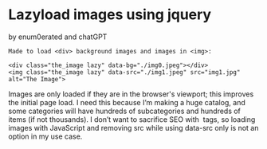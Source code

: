 # **Lazyload images using jquery**
by enum0erated and chatGPT
```
Made to load <div> background images and images in <img>:

<div class="the_image lazy" data-bg="./img0.jpeg"></div>
<img class="the_image lazy" data-src="./img1.jpeg" src="img1.jpg" alt="The Image">
```

Images are only loaded if they are in the browser's viewport; this improves the initial page load. I need this because I’m making a huge catalog, and some categories will have hundreds of subcategories and hundreds of items (if not thousands). I don’t want to sacrifice SEO with <img> tags, so loading images with JavaScript and removing src while using data-src only is not an option in my use case.